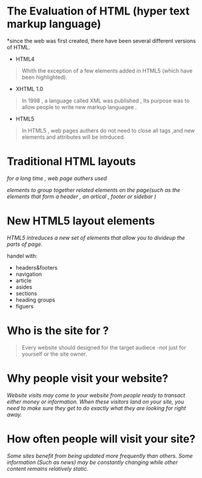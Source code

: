 # The Evaluation of HTML (hyper text markup language)
*since the web was first created, there have been several different versions of HTML.
- HTML4
> Whith the exception of a few elements added in HTML5 (which have been highlighted).
- XHTML 1.0
> In 1998 , a language called XML was published , Its purpose was to allow people to write new markup languagee .

- HTML5
>In HTML5 , web pages authers do not need to close all tags ,and new elements and attributes will be intrduced.

# Traditional HTML layouts
_for a long time , web page authers used <div> elements to group together related elements on the page(such as the elements that form a header , an artical , footer or sidebar )_

# New HTML5 layout elements
_HTML5 intreduces a new set of elements that allow you to divideup the parts of page._

handel with:
* headers&footers
* navigation 
* article 
* asides
* sections
* heading groups
* figuers 

# Who is the site for ?

>Every website should designed for the target audiece -not just for yourself or the site owner.

# Why people visit your website?

_Website visits may come to your website from people ready to transact either money or information. When these visitors land on your site, you need to make sure they get to do exactly what they are looking for right away._

# How often people will visit your site?

_Some sites benefit from being updated more frequently than others. Some information (Such as news) may be constantly changing while other content remains relatively static._

